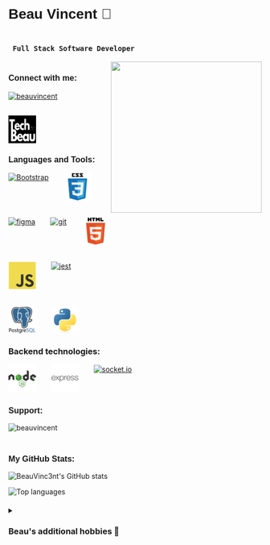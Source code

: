 
<!-- Add "Montserrat Semibold 600" styling -->
<h1 align="left" style="font-family: 'Montserrat', sans-serif; font-weight: 600;">
  Beau Vincent 🚀
</h1>

<!-- Profile views tab 
<p align="right" style="font-family: 'Montserrat', sans-serif; font-weight: 600;"> 
  <img src="https://komarev.com/ghpvc/?username=beauvinc3nt&label=Profile%20views&color=0e75b6&style=flat" alt="beauvinc3nt" /> 
</p>  -->

<!-- Beau's expertise title -->
<h3 align="left" style="font-family: 'Montserrat'; font-weight: 800; display: inline-block;">
  <code> Full Stack Software Developer </code>
</h3>

<!-- Spinning hacker gif -->
<img align="right" src="https://www.gifcen.com/wp-content/uploads/2023/07/hacker-gif-8.gif" width="300" height="300">


<br>

<!-- Main content container -->
<div style="margin: 20px 0;">

  <!-- Connect With Me -->
  <h3 align="left" style="font-family: 'Montserrat', sans-serif; font-weight: 600;">Connect with me:</h3>
  <p style="display: flex; flex-wrap: wrap; gap: 30px; justify-content: flex-start; margin-bottom: 20px;">
<!-- LinkedIn icon + link -->
    <a href="https://www.linkedin.com/in/beau-vincent-6637232a2/" target="blank">
      <img align="center" src="https://raw.githubusercontent.com/rahuldkjain/github-profile-readme-generator/master/src/images/icons/Social/linked-in-alt.svg" alt="beauvincent" height="55" width="55" />
    </a>
    &nbsp;
    <!--TechBeau.co.uk icon + link -->
     <a href="https://techbeau.co.uk/" target="_blank">
    <img align="center" src="TechBeauLogo.png" alt="Visit my portfolio" height="55" width="55"/>
  </a>
  </p>

  <!-- Languages and Tools -->
  <h3 align="left" style="font-family: 'Montserrat', sans-serif; font-weight: 600;">Languages and Tools:</h3>
  <div style="display: flex; flex-wrap: wrap; gap: 30px; justify-content: flex-start; margin-bottom: 20px;"> 
    <a href="https://getbootstrap.com" target="_blank" rel="noreferrer"> 
      <img src="https://upload.wikimedia.org/wikipedia/commons/thumb/b/b2/Bootstrap_logo.svg/500px-Bootstrap_logo.svg.png" alt="Bootstrap" width="55" height="55" />
    </a> 
    <a href="https://www.w3schools.com/css/" target="_blank" rel="noreferrer"> 
      <img src="https://raw.githubusercontent.com/devicons/devicon/master/icons/css3/css3-original-wordmark.svg" alt="css3" width="55" height="55" /> 
    </a> 
    <a href="https://www.figma.com/" target="_blank" rel="noreferrer"> 
      <img src="https://www.vectorlogo.zone/logos/figma/figma-icon.svg" alt="figma" width="55" height="55" /> 
    </a> 
    <a href="https://git-scm.com/" target="_blank" rel="noreferrer"> 
      <img src="https://www.vectorlogo.zone/logos/git-scm/git-scm-icon.svg" alt="git" width="55" height="55" /> 
    </a> 
    <a href="https://www.w3.org/html/" target="_blank" rel="noreferrer"> 
      <img src="https://raw.githubusercontent.com/devicons/devicon/master/icons/html5/html5-original-wordmark.svg" alt="html5" width="55" height="55" /> 
    </a> 
    <a href="https://developer.mozilla.org/en-US/docs/Web/JavaScript" target="_blank" rel="noreferrer"> 
      <img src="https://raw.githubusercontent.com/devicons/devicon/master/icons/javascript/javascript-original.svg" alt="javascript" width="55" height="55" /> 
    </a> 
    <a href="https://jestjs.io" target="_blank" rel="noreferrer"> 
      <img src="https://www.vectorlogo.zone/logos/jestjsio/jestjsio-icon.svg" alt="jest" width="55" height="55" /> 
    </a> 
    <a href="https://www.postgresql.org" target="_blank" rel="noreferrer"> 
      <img src="https://raw.githubusercontent.com/devicons/devicon/master/icons/postgresql/postgresql-original-wordmark.svg" alt="postgresql" width="55" height="55" /> 
    </a> 
    <a href="https://www.python.org" target="_blank" rel="noreferrer"> 
      <img src="https://raw.githubusercontent.com/devicons/devicon/master/icons/python/python-original.svg" alt="python" width="55" height="55" /> 
    </a> 
  </div>


  <h3> Backend technologies: </h3>
  <div style="display: flex; flex-wrap: wrap; gap: 30px; justify-content: flex-start; margin-bottom: 20px;"> <a href="https://nodejs.org" target="_blank" rel="noreferrer"> <img src="https://raw.githubusercontent.com/devicons/devicon/master/icons/nodejs/nodejs-original-wordmark.svg" alt="nodejs" width="55" height="55" /> </a> <a href="https://expressjs.com" target="_blank" rel="noreferrer"> <img src="https://raw.githubusercontent.com/devicons/devicon/master/icons/express/express-original-wordmark.svg" alt="express" width="55" height="55" /> </a> <a href="https://socket.io/" target="_blank" rel="noreferrer"> <img src="https://www.vectorlogo.zone/logos/socketio/socketio-icon.svg" alt="socket.io" width="55" height="55" /> </a> </div>


  <!-- Support Section -->
  <h3 align="left" style="font-family: 'Montserrat', sans-serif; font-weight: 600;">Support:</h3>
  <p style="margin-bottom: 20px;">
    <a href="https://www.buymeacoffee.com/beauvincent"> 
      <img align="left" src="https://cdn.buymeacoffee.com/buttons/v2/default-yellow.png" height="50" width="210" alt="beauvincent" />
    </a>
  </p>

</div>
<br><br>
<!-- Separate GitHub Stats Section -->
<div style="margin: 20px 0;">
  <h3 align="left" style="font-family: 'Montserrat', sans-serif; font-weight: 600;">My GitHub Stats:</h3>
  <p align="left">
    <img src="https://github-readme-stats.vercel.app/api?username=BeauVinc3nt&show_icons=true&theme=radical&cache_seconds=1800" alt="BeauVinc3nt's GitHub stats" />  <!-- Cache seconds ensures the values are updated frequently-->
  </p>

  <!-- Top Languages -->
  <p align="left">
    <img src="https://github-readme-stats.vercel.app/api/top-langs/?username=BeauVinc3nt&layout=compact&theme=radical" alt="Top languages" />
  </p>
</div>

<!-- Adding drop down section for my personal hobbies-->
<details>
  <summary><h3> Beau's additional hobbies 📜</h3></summary>
  <div style="font-family: 'Montserrat';">
    <div>- Chess♟️</div>
    <div>- Problem Solving 🧠</div>
    <div>- Exercising 🏋🏻‍♂️</div>
    <div>- Health and Wellbeing 🍎</div>
    <div>- Videography 📷</div>
  </div>
</details>
  
<!-- Adding Responsive CSS by wrapping in a div func -> cannot directly use CSS in ReadMe file. -->
<div style=
  @media (max-width: 768px) {
    div[style*="display: flex"] a {
      width: 30%; /* Ensures 3 icons per row on smaller screens */
      text-align: center; /* Aligns icons within their row */
      margin: 0 auto; /* Centers icons horizontally */
    }
  }
</div>

